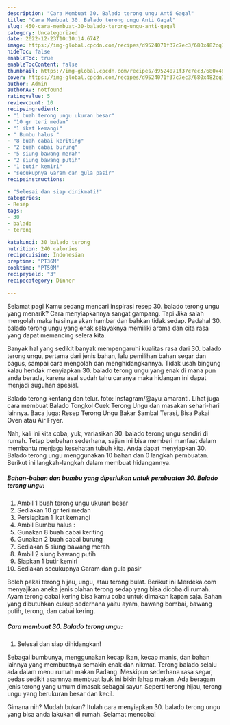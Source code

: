 ```yaml
---
description: "Cara Membuat 30. Balado terong ungu Anti Gagal"
title: "Cara Membuat 30. Balado terong ungu Anti Gagal"
slug: 450-cara-membuat-30-balado-terong-ungu-anti-gagal
category: Uncategorized
date: 2022-12-23T10:10:14.674Z
image: https://img-global.cpcdn.com/recipes/d9524071f37c7ec3/680x482cq70/30-balado-terong-ungu-foto-resep-utama.jpg
hideToc: false
enableToc: true
enableTocContent: false
thumbnail: https://img-global.cpcdn.com/recipes/d9524071f37c7ec3/680x482cq70/30-balado-terong-ungu-foto-resep-utama.jpg
cover: https://img-global.cpcdn.com/recipes/d9524071f37c7ec3/680x482cq70/30-balado-terong-ungu-foto-resep-utama.jpg
author: Admin
authorAv: notfound
ratingvalue: 5
reviewcount: 10
recipeingredient:
- "1 buah terong ungu ukuran besar"
- "10 gr teri medan"
- "1 ikat kemangi"
- " Bumbu halus "
- "8 buah cabai keriting"
- "2 buah cabai burung"
- "5 siung bawang merah"
- "2 siung bawang putih"
- "1 butir kemiri"
- "secukupnya Garam dan gula pasir"
recipeinstructions:

- "Selesai dan siap dinikmati!"
categories:
- Resep
tags:
- 30
- balado
- terong

katakunci: 30 balado terong 
nutrition: 240 calories
recipecuisine: Indonesian
preptime: "PT36M"
cooktime: "PT50M"
recipeyield: "3"
recipecategory: Dinner

---
```



Selamat pagi Kamu sedang mencari inspirasi resep 30. balado terong ungu yang menarik? Cara menyiapkannya sangat gampang. Tapi Jika salah mengolah maka hasilnya akan hambar dan bahkan tidak sedap. Padahal 30. balado terong ungu yang enak selayaknya memiliki aroma dan cita rasa yang dapat memancing selera kita.


Banyak hal yang sedikit banyak mempengaruhi kualitas rasa dari 30. balado terong ungu, pertama dari jenis bahan, lalu pemilihan bahan segar dan bagus, sampai cara mengolah dan menghidangkannya. Tidak usah bingung kalau hendak menyiapkan 30. balado terong ungu yang enak di mana pun anda berada, karena asal sudah tahu caranya maka hidangan ini dapat menjadi suguhan spesial.

Balado terong kentang dan telur. foto: Instagram/@ayu_amaranti. Lihat juga cara membuat Balado Tongkol Cuek Terong Ungu dan masakan sehari-hari lainnya. Baca juga: Resep Terong Ungu Bakar Sambal Terasi, Bisa Pakai Oven atau Air Fryer.


Nah, kali ini kita coba, yuk, variasikan 30. balado terong ungu sendiri di rumah. Tetap berbahan sederhana, sajian ini bisa memberi manfaat dalam membantu menjaga kesehatan tubuh kita. Anda dapat menyiapkan 30. Balado terong ungu menggunakan 10 bahan dan 0 langkah pembuatan. Berikut ini langkah-langkah dalam membuat hidangannya.

<!--inarticleads1-->

##### Bahan-bahan dan bumbu yang diperlukan untuk pembuatan 30. Balado terong ungu:

1. Ambil 1 buah terong ungu ukuran besar
1. Sediakan 10 gr teri medan
1. Persiapkan 1 ikat kemangi
1. Ambil  Bumbu halus :
1. Gunakan 8 buah cabai keriting
1. Gunakan 2 buah cabai burung
1. Sediakan 5 siung bawang merah
1. Ambil 2 siung bawang putih
1. Siapkan 1 butir kemiri
1. Sediakan secukupnya Garam dan gula pasir


Boleh pakai terong hijau, ungu, atau terong bulat. Berikut ini Merdeka.com menyajikan aneka jenis olahan terong sedap yang bisa dicoba di rumah. Ayam terong cabai kering bisa kamu coba untuk dimakan kapan saja. Bahan yang dibutuhkan cukup sederhana yaitu ayam, bawang bombai, bawang putih, terong, dan cabai kering. 

<!--inarticleads2-->

##### Cara membuat 30. Balado terong ungu:


1. Selesai dan siap dihidangkan!

Sebagai bumbunya, menggunakan kecap ikan, kecap manis, dan bahan lainnya yang membuatnya semakin enak dan nikmat. Terong balado selalu ada dalam menu rumah makan Padang. Meskipun sederhana rasa segar, pedas sedikit asamnya membuat lauk ini bikin lahap makan. Ada beragam jenis terong yang umum dimasak sebagai sayur. Seperti terong hijau, terong ungu yang berukuran besar dan kecil. 

Gimana nih? Mudah bukan? Itulah cara menyiapkan 30. balado terong ungu yang bisa anda lakukan di rumah. Selamat mencoba!
